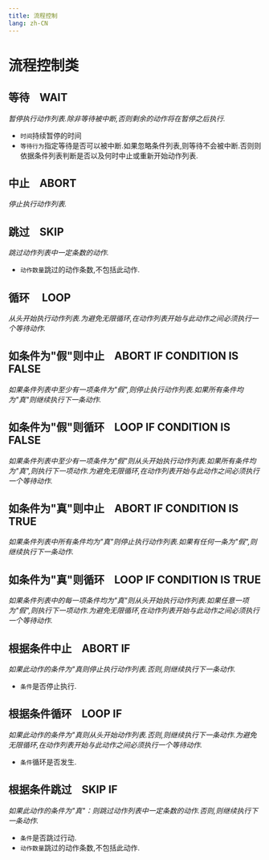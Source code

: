 ```yaml
---
title: 流程控制
lang: zh-CN
---
```


# 流程控制类



## 等待    WAIT

_暂停执行动作列表.除非等待被中断,否则剩余的动作将在暂停之后执行._

- `时间`持续暂停的时间
- `等待行为`指定等待是否可以被中断.如果忽略条件列表,则等待不会被中断.否则则依据条件列表判断是否以及何时中止或重新开始动作列表.<br />



## 中止    ABORT

_停止执行动作列表._<br />



## 跳过    SKIP

_跳过动作列表中一定条数的动作._

- `动作数量`跳过的动作条数,不包括此动作.<br />



## 循环     LOOP

_从头开始执行动作列表.为避免无限循环,在动作列表开始与此动作之间必须执行一个等待动作._<br />



## 如条件为"假"则中止    ABORT IF CONDITION IS FALSE

_如果条件列表中至少有一项条件为"假",则停止执行动作列表.如果所有条件均为"真"则继续执行下一条动作._<br />



## 如条件为"假"则循环    LOOP IF CONDITION IS FALSE

_如果条件列表中至少有一项条件为"假"则从头开始执行动作列表.如果所有条件均为"真",则执行下一项动作.为避免无限循环,在动作列表开始与此动作之间必须执行一个等待动作._<br />



## 如条件为"真"则中止    ABORT IF CONDITION IS TRUE

_如果条件列表中所有条件均为"真"则停止执行动作列表.如果有任何一条为"假",则继续执行下一条动作._<br />



## 如条件为"真"则循环    LOOP IF CONDITION IS TRUE

_如果条件列表中的每一项条件均为"真"则从头开始执行动作列表.如果任意一项为"假",则执行下一项动作.为避免无限循环,在动作列表开始与此动作之间必须执行一个等待动作._<br />



## 根据条件中止    ABORT IF

_如果此动作的条件为"真则停止执行动作列表.否则,则继续执行下一条动作._

- `条件`是否停止执行.<br />



## 根据条件循环    LOOP IF

_如果此动作的条件为"真则从头开始动作列表.否则,则继续执行下一条动作.为避免无限循环,在动作列表开始与此动作之间必须执行一个等待动作._

- `条件`循环是否发生.<br />



## 根据条件跳过    SKIP IF

_如果此动作的条件为"真"：则跳过动作列表中一定条数的动作.否则,则继续执行下一条动作._

- `条件`是否跳过行动.
- `动作数量`跳过的动作条数,不包括此动作.
